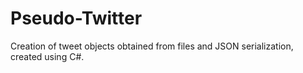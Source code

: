 # Pseudo-Twitter
 Creation of tweet objects obtained from files and JSON serialization, created using C#.
